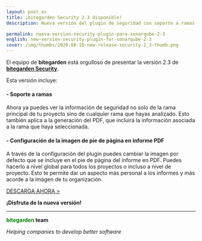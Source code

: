 ```yaml
---
layout: post_es
title: ¡bitegarden Security 2.3 disponible!
description: Nueva versión del plugin de seguridad con soporte a ramas y personalización del logo en la exportación a PDF.

permalink: nueva-version-security-plugin-para-sonarqube-2-3
english: new-version-security-plugin-for-sonarqube-2-3
cover: /img/thumbs/2020-08-10-new-release-security-2_3-thumb.png
---
```


El equipo de **bitegarden** está orgulloso de presentar la versión 2.3 de [**bitegarden Security**](/es/sonarqube-security).

Esta versión incluye:

#### - Soporte a ramas

Ahora ya puedes ver la información de seguridad no solo de la rama principal de tu proyecto sino de cualquier rama 
que hayas analizado. Esto también aplica a la generación del PDF, que incluirá la información asociada a la rama que
haya seleccionada.

#### - Configuración de la imagen de pie de página en informe PDF

A través de la configuración del plugin puedes cambiar la imagen por defecto que se incluye en el pie de página del 
informe en PDF. Puedes hacerlo a nivel global para todos los proyectos o incluso a nivel de proyecto. Esto te permite 
dar un aspecto más personal a los informes y más acorde a la imagen de tu organización.

<a href="/es/sonarqube-security-trial-form" class="btn btn-primary btn-call-to-action fancybox">DESCARGA AHORA ></a>

**¡Disfruta de la nueva versión!**

---
**<span style="color: green">bitegarden</span> team**

_Helping companies to develop better software_
